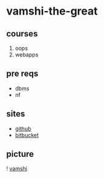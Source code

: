 # vamshi-the-great
## courses
1. oops
2. webapps
## pre reqs
- dbms
- nf
## sites
- [github](https://github.com/vamshiredd)
- [bitbucket](https://bitbucket.org/Vamshireddie/)
## picture
! [vamshi](https://en.wikipedia.org/wiki/Dog#/media/File:Collage_of_Nine_Dogs.jpg "vamshi")
